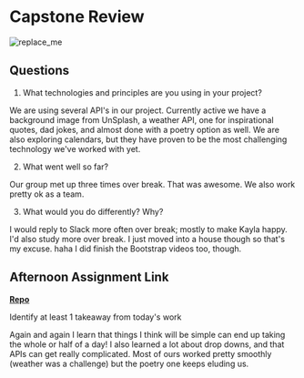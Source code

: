 # Capstone Review

![replace_me](https://codeworks.blob.core.windows.net/public/assets/img/illustrations/placeholder.svg)

## Questions

1. What technologies and principles are you using in your project?

We are using several API's in our project. Currently active we have a background image from UnSplash, a weather API, one for inspirational quotes, dad jokes, and almost done with a poetry option as well. 
We are also exploring calendars, but they have proven to be the most challenging technology we've worked with yet. 

2. What went well so far?

Our group met up three times over break. That was awesome. We also work pretty ok as a team.

3. What would you do differently? Why?

I would reply to Slack more often over break; mostly to make Kayla happy. I'd also study more over break. I just moved into a house though so that's my excuse. haha I did finish the Bootstrap videos too, though.

## Afternoon Assignment Link

**[Repo](https://github.com/BDVassar/DailyRhythm)**

Identify at least 1 takeaway from today's work

Again and again I learn that things I think will be simple can end up taking the whole or half of a day! I also learned a lot about drop downs, and that APIs can get really complicated. Most of ours worked pretty smoothly (weather was a challenge) but the poetry one keeps eluding us.